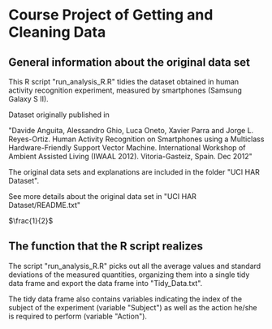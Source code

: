 # Course Project of Getting and Cleaning Data


## General information about the original data set

This R script "run_analysis_R.R" tidies the dataset obtained in human activity recognition experiment, measured by smartphones (Samsung Galaxy S II). 

Dataset originally published in 

"Davide Anguita, Alessandro Ghio, Luca Oneto, Xavier Parra and Jorge L. Reyes-Ortiz. Human Activity Recognition on Smartphones using a Multiclass Hardware-Friendly Support Vector Machine. International Workshop of Ambient Assisted Living (IWAAL 2012). Vitoria-Gasteiz, Spain. Dec 2012"

The original data sets and explanations are included in the folder "UCI HAR Dataset".

See more details about the original data set in "UCI HAR Dataset/README.txt"

$\frac{1}{2}$

## The function that the R script realizes

The script "run_analysis_R.R" picks out all the average values and standard deviations of the measured quantities, organizing them into a single tidy data frame and export the data frame into "Tidy_Data.txt". 

The tidy data frame also contains variables indicating the index of the subject of the experiment (variable "Subject") as well as the action he/she is required to perform (variable "Action").

